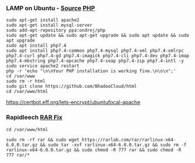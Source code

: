 ### LAMP on Ubuntu - [Source](https://web.archive.org/web/20180323030918/https://howtoubuntu.org/how-to-install-lamp-on-ubuntu) [PHP](https://web.archive.org/web/20200923164429/https://www.cloudbooklet.com/upgrade-php-version-to-php-7-4-on-ubuntu/)

````
sudo apt-get install apache2
sudo apt-get install mysql-server
sudo add-apt-repository ppa:ondrej/php
sudo apt-get update && sudo apt-get upgrade && sudo apt update && sudo apt upgrade
sudo apt install php7.4
sudo apt install php7.4-common php7.4-mysql php7.4-xml php7.4-xmlrpc php7.4-curl php7.4-gd php7.4-imagick php7.4-cli php7.4-dev php7.4-imap php7.4-mbstring php7.4-opcache php7.4-soap php7.4-zip php7.4-intl -y
sudo service apache2 restart
php -r 'echo "\n\nYour PHP installation is working fine.\n\n\n";'
cd /var/www
sudo rm -r html
sudo git clone https://github.com/BhadooCloud/html
cd /var/www/html
````

https://certbot.eff.org/lets-encrypt/ubuntufocal-apache

### Rapidleech [RAR Fix](https://web.archive.org/web/20201011110252/https://github.com/Th3-822/rapidleech/issues/71)

````
cd /var/www/html
````

````
sudo rm -rf rar && sudo wget https://rarlab.com/rar/rarlinux-x64-6.0.0.tar.gz && sudo tar -xvf rarlinux-x64-6.0.0.tar.gz && sudo rm -f rarlinux-x64-6.0.0.tar.gz && sudo chmod -R 777 rar && sudo chmod -R 777 rar/*
````
